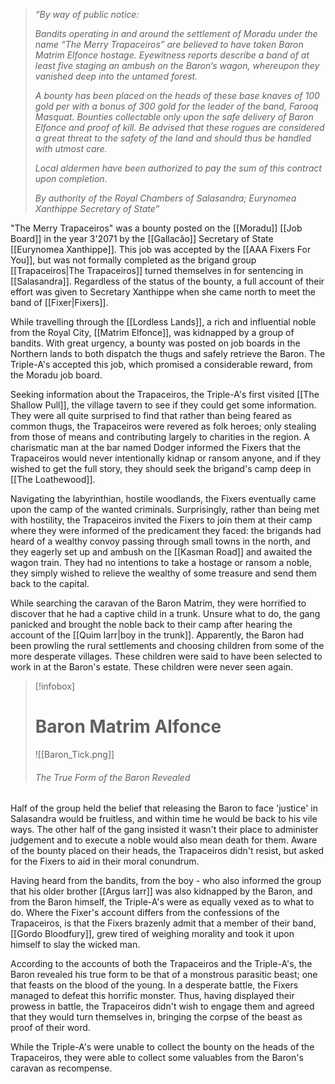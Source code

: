 > _“By way of public notice:_
> 
> _Bandits operating in and around the settlement of Moradu under the name “The Merry Trapaceiros” are believed to have taken Baron Matrim Elfonce hostage. Eyewitness reports describe a band of at least five staging an ambush on the Baron’s wagon, whereupon they vanished deep into the untamed forest._
> 
> _A bounty has been placed on the heads of these base knaves of 100 gold per with a bonus of 300 gold for the leader of the band, Farooq Masquat. Bounties collectable only upon the safe delivery of Baron Elfonce and proof of kill. Be advised that these rogues are considered a great threat to the safety of the land and should thus be handled with utmost care._
> 
> _Local aldermen have been authorized to pay the sum of this contract upon completion._
> 
> _By authority of the Royal Chambers of Salasandra;_
> _Eurynomea Xanthippe_
> *Secretary of State”*

"The Merry Trapaceiros" was a bounty posted on the [[Moradu]] [[Job Board]] in the year 3'2071 by the [[Gallacão]] Secretary of State [[Eurynomea Xanthippe]]. This job was accepted by the [[AAA Fixers For You]], but was not formally completed as the brigand group [[Trapaceiros|The Trapaceiros]] turned themselves in for sentencing in [[Salasandra]]. Regardless of the status of the bounty, a full account of their effort was given to Secretary Xanthippe when she came north to meet the band of [[Fixer|Fixers]].

While travelling through the [[Lordless Lands]], a rich and influential noble from the Royal City, [[Matrim Elfonce]], was kidnapped by a group of bandits. With great urgency, a bounty was posted on job boards in the Northern lands to both dispatch the thugs and safely retrieve the Baron. The Triple-A's accepted this job, which promised a considerable reward, from the Moradu job board.

Seeking information about the Trapaceiros, the Triple-A's first visited [[The Shallow Pull]], the village tavern to see if they could get some information. They were all quite surprised to find that rather than being feared as common thugs, the Trapaceiros were revered as folk heroes; only stealing from those of means and contributing largely to charities in the region. A charismatic man at the bar named Dodger informed the Fixers that the Trapaceiros would never intentionally kidnap or ransom anyone, and if they wished to get the full story, they should seek the brigand's camp deep in [[The Loathewood]].

Navigating the labyrinthian, hostile woodlands, the Fixers eventually came upon the camp of the wanted criminals. Surprisingly, rather than being met with hostility, the Trapaceiros invited the Fixers to join them at their camp where they were informed of the predicament they faced: the brigands had heard of a wealthy convoy passing through small towns in the north, and they eagerly set up and ambush on the [[Kasman Road]] and awaited the wagon train. They had no intentions to take a hostage or ransom a noble, they simply wished to relieve the wealthy of some treasure and send them back to the capital.

While searching the caravan of the Baron Matrim, they were horrified to discover that he had a captive child in a trunk. Unsure what to do, the gang panicked and brought the noble back to their camp after hearing the account of the [[Quim Iarr|boy in the trunk]]. Apparently, the Baron had been prowling the rural settlements and choosing children from some of the more desperate villages. These children were said to have been selected to work in at the Baron's estate. These children were never seen again.

> [!infobox]
> # Baron Matrim Alfonce
> ![[Baron_Tick.png]]
> ###### *The True Form of the Baron Revealed*

Half of the group held the belief that releasing the Baron to face 'justice' in Salasandra would be fruitless, and within time he would be back to his vile ways. The other half of the gang insisted it wasn't their place to administer judgement and to execute a noble would also mean death for them. Aware of the bounty placed on their heads, the Trapaceiros didn't resist, but asked for the Fixers to aid in their moral conundrum.

Having heard from the bandits, from the boy - who also informed the group that his older brother [[Argus Iarr]] was also kidnapped by the Baron, and from the Baron himself, the Triple-A's were as equally vexed as to what to do. Where the Fixer's account differs from the confessions of the Trapaceiros, is that the Fixers brazenly admit that a member of their band, [[Gordo Bloodfury]], grew tired of weighing morality and took it upon himself to slay the wicked man.

According to the accounts of both the Trapaceiros and the Triple-A's, the Baron revealed his true form to be that of a monstrous parasitic beast; one that feasts on the blood of the young. In a desperate battle, the Fixers managed to defeat this horrific monster. Thus, having displayed their prowess in battle, the Trapaceiros didn't wish to engage them and agreed that they would turn themselves in, bringing the corpse of the beast as proof of their word.

While the Triple-A's were unable to collect the bounty on the heads of the Trapaceiros, they were able to collect some valuables from the Baron's caravan as recompense. 